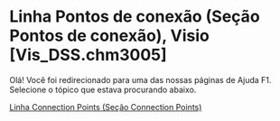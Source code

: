 
# Linha Pontos de conexão (Seção Pontos de conexão), Visio [Vis_DSS.chm3005]

Olá! Você foi redirecionado para uma das nossas páginas de Ajuda F1. Selecione o tópico que estava procurando abaixo.

[Linha Connection Points (Seção Connection Points)](http://msdn.microsoft.com/library/eaac62a5-f516-9b81-587a-8e0e02de59ee%28Office.15%29.aspx)
